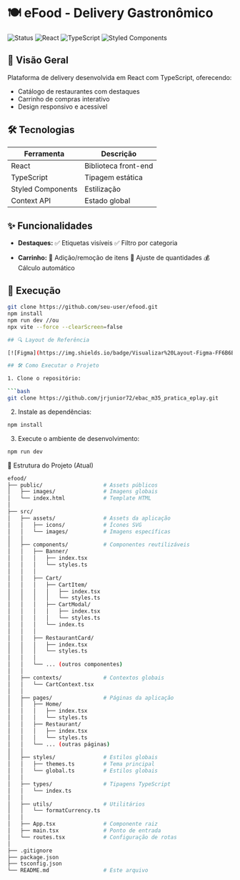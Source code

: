 # 🍽️ eFood - Delivery Gastronômico

![Status](https://img.shields.io/badge/Status-Em%20Desenvolvimento-orange)
![React](https://img.shields.io/badge/React-18.2-blue)
![TypeScript](https://img.shields.io/badge/TypeScript-5.0-blue)
![Styled Components](https://img.shields.io/badge/Styled%20Components-6.0-green)

## 📌 Visão Geral
Plataforma de delivery desenvolvida em React com TypeScript, oferecendo:

- Catálogo de restaurantes com destaques
- Carrinho de compras interativo
- Design responsivo e acessível

## 🛠 Tecnologias
| Ferramenta | Descrição |
|------------|-----------|
| React | Biblioteca front-end |
| TypeScript | Tipagem estática |
| Styled Components | Estilização |
| Context API | Estado global |

## ✨ Funcionalidades
- **Destaques:**
  ✅ Etiquetas visíveis
  ✅ Filtro por categoria

- **Carrinho:**
  🛒 Adição/remoção de itens
  🔢 Ajuste de quantidades
  💰 Cálculo automático

## 🚀 Execução
```bash
git clone https://github.com/seu-user/efood.git
npm install
npm run dev //ou
npx vite --force --clearScreen=false

## 🔍 Layout de Referência

[![Figma](https://img.shields.io/badge/Visualizar%20Layout-Figma-FF6B6B?logo=figma)](https://www.figma.com/file/JjduV2Tg713TzYUUsees8b/efood)

## 🛠️ Como Executar o Projeto

1. Clone o repositório:

```bash
git clone https://github.com/jrjunior72/ebac_m35_pratica_eplay.git
```

2. Instale as dependências:

```bash
npm install
```

3. Execute o ambiente de desenvolvimento:

```bash
npm run dev
```

📂 Estrutura do Projeto (Atual)

```bash
efood/
├── public/                   # Assets públicos
│   ├── images/               # Imagens globais
│   └── index.html            # Template HTML
│
├── src/
│   ├── assets/               # Assets da aplicação
│   │   ├── icons/            # Ícones SVG
│   │   └── images/           # Imagens específicas
│   │
│   ├── components/           # Componentes reutilizáveis
│   │   ├── Banner/
│   │   │   ├── index.tsx
│   │   │   └── styles.ts
│   │   │
│   │   ├── Cart/
│   │   │   ├── CartItem/
│   │   │   │   ├── index.tsx
│   │   │   │   └── styles.ts
│   │   │   ├── CartModal/
│   │   │   │   ├── index.tsx
│   │   │   │   └── styles.ts
│   │   │   └── index.ts
│   │   │
│   │   ├── RestaurantCard/
│   │   │   ├── index.tsx
│   │   │   └── styles.ts
│   │   │
│   │   └── ... (outros componentes)
│   │
│   ├── contexts/             # Contextos globais
│   │   └── CartContext.tsx
│   │
│   ├── pages/                # Páginas da aplicação
│   │   ├── Home/
│   │   │   ├── index.tsx
│   │   │   └── styles.ts
│   │   ├── Restaurant/
│   │   │   ├── index.tsx
│   │   │   └── styles.ts
│   │   └── ... (outras páginas)
│   │
│   ├── styles/               # Estilos globais
│   │   ├── themes.ts         # Tema principal
│   │   └── global.ts         # Estilos globais
│   │
│   ├── types/                # Tipagens TypeScript
│   │   └── index.ts
│   │
│   ├── utils/                # Utilitários
│   │   └── formatCurrency.ts
│   │
│   ├── App.tsx               # Componente raiz
│   ├── main.tsx              # Ponto de entrada
│   └── routes.tsx            # Configuração de rotas
│
├── .gitignore
├── package.json
├── tsconfig.json
└── README.md                 # Este arquivo
```

